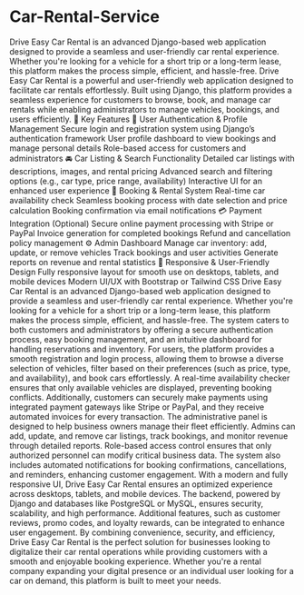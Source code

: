 # Car-Rental-Service
Drive Easy Car Rental is an advanced Django-based web application designed to provide a seamless and user-friendly car rental experience. Whether you're looking for a vehicle for a short trip or a long-term lease, this platform makes the process simple, efficient, and hassle-free.
Drive Easy Car Rental is a powerful and user-friendly web application designed to facilitate car rentals effortlessly. Built using Django, this platform provides a seamless experience for customers to browse, book, and manage car rentals while enabling administrators to manage vehicles, bookings, and users efficiently. 🌟 Key Features 🔑 User Authentication & Profile Management Secure login and registration system using Django’s authentication framework User profile dashboard to view bookings and manage personal details Role-based access for customers and administrators 🚘 Car Listing & Search Functionality Detailed car listings with descriptions, images, and rental pricing Advanced search and filtering options (e.g., car type, price range, availability) Interactive UI for an enhanced user experience 📅 Booking & Rental System Real-time car availability check Seamless booking process with date selection and price calculation Booking confirmation via email notifications 💳 Payment Integration (Optional) Secure online payment processing with Stripe or PayPal Invoice generation for completed bookings Refund and cancellation policy management ⚙️ Admin Dashboard Manage car inventory: add, update, or remove vehicles Track bookings and user activities Generate reports on revenue and rental statistics 📱 Responsive & User-Friendly Design Fully responsive layout for smooth use on desktops, tablets, and mobile devices Modern UI/UX with Bootstrap or Tailwind CSS Drive Easy Car Rental is an advanced Django-based web application designed to provide a seamless and user-friendly car rental experience. Whether you're looking for a vehicle for a short trip or a long-term lease, this platform makes the process simple, efficient, and hassle-free. The system caters to both customers and administrators by offering a secure authentication process, easy booking management, and an intuitive dashboard for handling reservations and inventory. For users, the platform provides a smooth registration and login process, allowing them to browse a diverse selection of vehicles, filter based on their preferences (such as price, type, and availability), and book cars effortlessly. A real-time availability checker ensures that only available vehicles are displayed, preventing booking conflicts. Additionally, customers can securely make payments using integrated payment gateways like Stripe or PayPal, and they receive automated invoices for every transaction. The administrative panel is designed to help business owners manage their fleet efficiently. Admins can add, update, and remove car listings, track bookings, and monitor revenue through detailed reports. Role-based access control ensures that only authorized personnel can modify critical business data. The system also includes automated notifications for booking confirmations, cancellations, and reminders, enhancing customer engagement. With a modern and fully responsive UI, Drive Easy Car Rental ensures an optimized experience across desktops, tablets, and mobile devices. The backend, powered by Django and databases like PostgreSQL or MySQL, ensures security, scalability, and high performance. Additional features, such as customer reviews, promo codes, and loyalty rewards, can be integrated to enhance user engagement. By combining convenience, security, and efficiency, Drive Easy Car Rental is the perfect solution for businesses looking to digitalize their car rental operations while providing customers with a smooth and enjoyable booking experience. Whether you're a rental company expanding your digital presence or an individual user looking for a car on demand, this platform is built to meet your needs.
